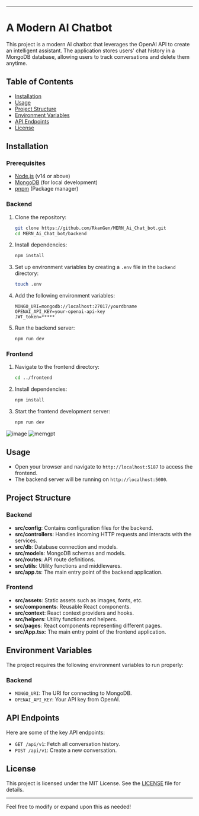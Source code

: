 

---

# A Modern AI Chatbot

This project is a modern AI chatbot that leverages the OpenAI API to create an intelligent assistant. The application stores users' chat history in a MongoDB database, allowing users to track conversations and delete them anytime.

## Table of Contents

- [Installation](#installation)
- [Usage](#usage)
- [Project Structure](#project-structure)
- [Environment Variables](#environment-variables)
- [API Endpoints](#api-endpoints)
- [License](#license)

## Installation

### Prerequisites

- [Node.js](https://nodejs.org/en/) (v14 or above)
- [MongoDB](https://www.mongodb.com/try/download/community) (for local development)
- [pnpm](https://pnpm.io/) (Package manager)

### Backend

1. Clone the repository:
    ```bash
    git clone https://github.com/RkanGen/MERN_Ai_Chat_bot.git
    cd MERN_Ai_Chat_bot/backend
    ```

2. Install dependencies:
    ```bash
    npm install
    ```

3. Set up environment variables by creating a `.env` file in the `backend` directory:
    ```bash
    touch .env
    ```

4. Add the following environment variables:
    ```
    MONGO_URI=mongodb://localhost:27017/yourdbname
    OPENAI_API_KEY=your-openai-api-key
    JWT_token=*****
    
    ```

5. Run the backend server:
    ```bash
    npm run dev
    ```

### Frontend

1. Navigate to the frontend directory:
    ```bash
    cd ../frontend
    ```

2. Install dependencies:
    ```bash
    npm install
    ```

3. Start the frontend development server:
    ```bash
    npm run dev
    ```
![image](https://github.com/user-attachments/assets/974b75cc-bc99-42b7-a690-36075dcd25d5)
![merngpt](https://github.com/user-attachments/assets/eaa456cf-445b-48af-a055-422b8d3abdf5)

## Usage

- Open your browser and navigate to `http://localhost:5187` to access the frontend.
- The backend server will be running on `http://localhost:5000`.

## Project Structure

### Backend

- **src/config**: Contains configuration files for the backend.
- **src/controllers**: Handles incoming HTTP requests and interacts with the services.
- **src/db**: Database connection and models.
- **src/models**: MongoDB schemas and models.
- **src/routes**: API route definitions.
- **src/utils**: Utility functions and middlewares.
- **src/app.ts**: The main entry point of the backend application.

### Frontend

- **src/assets**: Static assets such as images, fonts, etc.
- **src/components**: Reusable React components.
- **src/context**: React context providers and hooks.
- **src/helpers**: Utility functions and helpers.
- **src/pages**: React components representing different pages.
- **src/App.tsx**: The main entry point of the frontend application.

## Environment Variables

The project requires the following environment variables to run properly:

### Backend

- `MONGO_URI`: The URI for connecting to MongoDB.
- `OPENAI_API_KEY`: Your API key from OpenAI.

## API Endpoints

Here are some of the key API endpoints:

- `GET /api/v1`: Fetch all conversation history.
- `POST /api/v1`: Create a new conversation.


## License

This project is licensed under the MIT License. See the [LICENSE](LICENSE) file for details.

---

Feel free to modify or expand upon this as needed!
